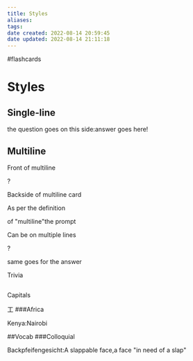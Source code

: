 ```yaml
---
title: Styles
aliases: 
tags: 
date created: 2022-08-14 20:59:45
date updated: 2022-08-14 21:11:18
---
```

#flashcards

# Styles

## Single-line

the question goes on this side:answer goes here!

## Multiline

Front of multiline

?

Backside of multiline card

As per the definition

of "multiline"the prompt

Can be on multiple lines

?

same goes for
the answer

Trivia

##

Capitals

工
###Africa

Kenya:Nairobi

##Vocab
###Colloquial

Backpfeifengesicht:A slappable face,a face "in need of a slap"
